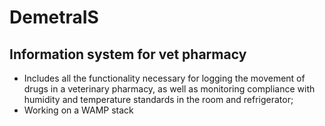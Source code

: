 # DemetraIS #
## Information system for vet pharmacy ##
* Includes all the functionality necessary for logging the movement of drugs in a veterinary pharmacy, as well as monitoring compliance with humidity and temperature standards in the room and refrigerator; 
* Working on a WAMP stack